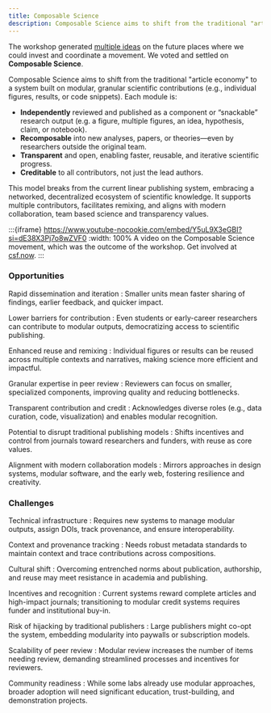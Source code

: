 ```yaml
---
title: Composable Science
description: Composable Science aims to shift from the traditional "article economy" to a system built on modular, granular scientific contributions (e.g., individual figures, results, or code snippets).
---
```


The workshop generated [multiple ideas](./future-possibilities.md) on the future places where we could invest and coordinate a movement. We voted and settled on **Composable Science**.

Composable Science aims to shift from the traditional "article economy" to a system built on modular, granular scientific contributions (e.g., individual figures, results, or code snippets). Each module is:

- **Independently** reviewed and published as a component or “snackable” research output (e.g. a figure, multiple figures, an idea, hypothesis, claim, or notebook).
- **Recomposable** into new analyses, papers, or theories—even by researchers outside the original team.
- **Transparent** and open, enabling faster, reusable, and iterative scientific progress.
- **Creditable** to all contributors, not just the lead authors.

This model breaks from the current linear publishing system, embracing a networked, decentralized ecosystem of scientific knowledge. It supports multiple contributors, facilitates remixing, and aligns with modern collaboration, team based science and transparency values.

:::{iframe} https://www.youtube-nocookie.com/embed/Y5uL9X3eGBI?si=dE38X3Pj7o8wZVF0
:width: 100%
A video on the Composable Science movement, which was the outcome of the workshop. Get involved at [csf.now](https://csf.now).
:::

### Opportunities

Rapid dissemination and iteration
: Smaller units mean faster sharing of findings, earlier feedback, and quicker impact.

Lower barriers for contribution
: Even students or early-career researchers can contribute to modular outputs, democratizing access to scientific publishing.

Enhanced reuse and remixing
: Individual figures or results can be reused across multiple contexts and narratives, making science more efficient and impactful.

Granular expertise in peer review
: Reviewers can focus on smaller, specialized components, improving quality and reducing bottlenecks.

Transparent contribution and credit
: Acknowledges diverse roles (e.g., data curation, code, visualization) and enables modular recognition.

Potential to disrupt traditional publishing models
: Shifts incentives and control from journals toward researchers and funders, with reuse as core values.

Alignment with modern collaboration models
: Mirrors approaches in design systems, modular software, and the early web, fostering resilience and creativity.

### Challenges

Technical infrastructure
: Requires new systems to manage modular outputs, assign DOIs, track provenance, and ensure interoperability.

Context and provenance tracking
: Needs robust metadata standards to maintain context and trace contributions across compositions.

Cultural shift
: Overcoming entrenched norms about publication, authorship, and reuse may meet resistance in academia and publishing.

Incentives and recognition
: Current systems reward complete articles and high-impact journals; transitioning to modular credit systems requires funder and institutional buy-in.

Risk of hijacking by traditional publishers
: Large publishers might co-opt the system, embedding modularity into paywalls or subscription models.

Scalability of peer review
: Modular review increases the number of items needing review, demanding streamlined processes and incentives for reviewers.

Community readiness
: While some labs already use modular approaches, broader adoption will need significant education, trust-building, and demonstration projects.
